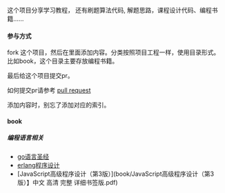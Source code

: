 这个项目分享学习教程， 还有刷题算法代码, 解题思路，课程设计代码、编程书籍......


#### 参与方式

fork 这个项目，然后在里面添加内容。分类按照项目工程一样，使用目录形式。比如book，这个目录主要存放编程书籍。

最后给这个项目提交pr。

如何提交pr请参考 [pull request](https://www.cnblogs.com/zhangjianbin/p/7774073.html)

添加内容时，别忘了添加对应的索引。



#### book

##### 编程语言相关
 - [go语言圣经](book/go语言圣经.pdf)
 - [erlang程序设计](book/erlang程序设计.pdf)
 - [JavaScript高级程序设计（第3版）](book/JavaScript高级程序设计（第3版）】中文 高清 完整 详细书签版.pdf)